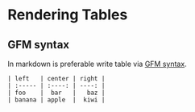 # Rendering Tables

## GFM syntax

In markdown is preferable write table via
[GFM syntax](https://github.github.com/gfm/#tables-extension-).

```mdx filename="Markdown"
| left   | center | right |
| :----- | :----: | ----: |
| foo    |  bar   |   baz |
| banana | apple  |  kiwi |
```
